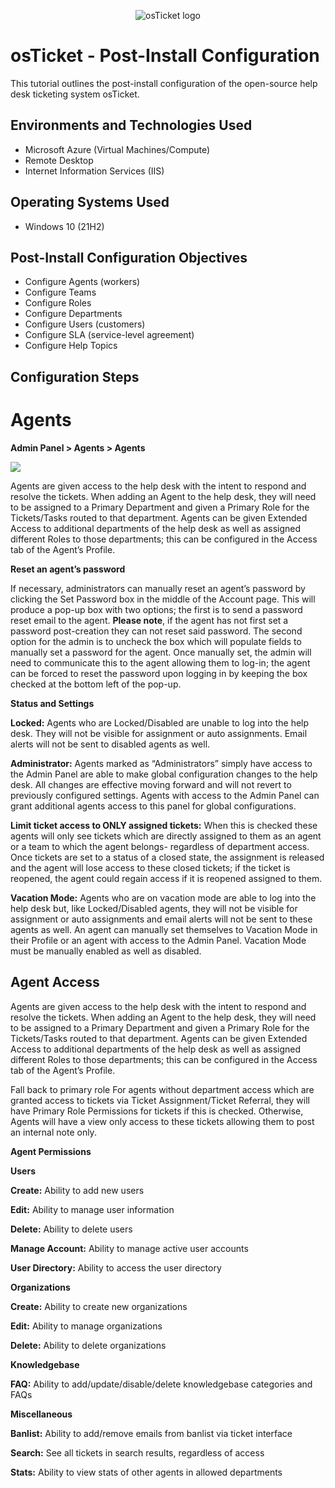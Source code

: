 <p align="center">
<img src="https://i.imgur.com/Clzj7Xs.png" alt="osTicket logo"/>
</p>

<h1>osTicket - Post-Install Configuration</h1>
This tutorial outlines the post-install configuration of the open-source help desk ticketing system osTicket.<br />


<h2>Environments and Technologies Used</h2>

- Microsoft Azure (Virtual Machines/Compute)
- Remote Desktop
- Internet Information Services (IIS)

<h2>Operating Systems Used </h2>

- Windows 10</b> (21H2)

<h2>Post-Install Configuration Objectives</h2>

- Configure Agents (workers)
- Configure Teams
- Configure Roles
- Configure Departments
- Configure Users (customers)
- Configure SLA (service-level agreement)
- Configure Help Topics

<h2>Configuration Steps</h2>

Agents
======

**Admin Panel > Agents > Agents**

<img src="https://www.techrepublic.com/wp-content/uploads/2023/01/osticketagentd-770x829.jpg"/>

Agents are given access to the help desk with the intent to respond and resolve the tickets. When adding an Agent to the help desk, they will need to be assigned to a Primary Department and given a Primary Role for the Tickets/Tasks routed to that department. Agents can be given Extended Access to additional departments of the help desk as well as assigned different Roles to those departments; this can be configured in the Access tab of the Agent’s Profile.

**Reset an agent’s password**

If necessary, administrators can manually reset an agent’s password by clicking the Set Password box in the middle of the Account page. This will produce a pop-up box with two options; the first is to send a password reset email to the agent. **Please note**, if the agent has not first set a password post-creation they can not reset said password. The second option for the admin is to uncheck the box which will populate fields to manually set a password for the agent. Once manually set, the admin will need to communicate this to the agent allowing them to log-in; the agent can be forced to reset the password upon logging in by keeping the box checked at the bottom left of the pop-up.

**Status and Settings**

  **Locked:** Agents who are Locked/Disabled are unable to log into the help desk. They will not be visible for assignment or auto assignments. Email alerts will not be sent to disabled agents as well.

  **Administrator:** Agents marked as “Administrators” simply have access to the Admin Panel are able to make global configuration changes to the help desk. All changes are effective moving forward and will not revert to previously configured settings. Agents with access to the Admin Panel can grant additional agents access to this panel for global configurations.

  **Limit ticket access to ONLY assigned tickets:** When this is checked these agents will only see tickets which are directly assigned to them as an agent or a team to which the agent belongs- regardless of department access. Once tickets are set to a status of a closed state, the assignment is released and the agent will lose access to these closed tickets; if the ticket is reopened, the agent could regain access if it is reopened assigned to them.

  **Vacation Mode:** Agents who are on vacation mode are able to log into the help desk but, like Locked/Disabled agents, they will not be visible for assignment or auto assignments and email alerts will not be sent to these agents as well. An agent can manually set themselves to Vacation Mode in their Profile or an agent with access to the Admin Panel. Vacation Mode must be manually enabled as well as disabled.

Agent Access
------------

Agents are given access to the help desk with the intent to respond and resolve the tickets. When adding an Agent to the help desk, they will need to be assigned to a Primary Department and given a Primary Role for the Tickets/Tasks routed to that department. Agents can be given Extended Access to additional departments of the help desk as well as assigned different Roles to those departments; this can be configured in the Access tab of the Agent’s Profile.

Fall back to primary role
For agents without department access which are granted access to tickets via Ticket Assignment/Ticket Referral, they will have Primary Role Permissions for tickets if this is checked. Otherwise, Agents will have a view only access to these tickets allowing them to post an internal note only.

**Agent Permissions**

  **Users**

   **Create:** Ability to add new users

   **Edit:** Ability to manage user information

   **Delete:** Ability to delete users

   **Manage Account:** Ability to manage active user accounts

   **User Directory:** Ability to access the user directory

  **Organizations**

   **Create:** Ability to create new organizations

   **Edit:** Ability to manage organizations

   **Delete:** Ability to delete organizations

  **Knowledgebase**

   **FAQ:** Ability to add/update/disable/delete knowledgebase categories and FAQs

  **Miscellaneous**

   **Banlist:** Ability to add/remove emails from banlist via ticket interface

   **Search:** See all tickets in search results, regardless of access

   **Stats:** Ability to view stats of other agents in allowed departments
